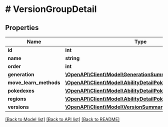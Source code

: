 # # VersionGroupDetail

## Properties

Name | Type | Description | Notes
------------ | ------------- | ------------- | -------------
**id** | **int** |  | [readonly]
**name** | **string** |  |
**order** | **int** |  | [optional]
**generation** | [**\OpenAPI\Client\Model\GenerationSummary**](GenerationSummary.md) |  |
**move_learn_methods** | [**\OpenAPI\Client\Model\AbilityDetailPokemonInnerPokemon[]**](AbilityDetailPokemonInnerPokemon.md) |  |
**pokedexes** | [**\OpenAPI\Client\Model\AbilityDetailPokemonInnerPokemon[]**](AbilityDetailPokemonInnerPokemon.md) |  |
**regions** | [**\OpenAPI\Client\Model\AbilityDetailPokemonInnerPokemon[]**](AbilityDetailPokemonInnerPokemon.md) |  |
**versions** | [**\OpenAPI\Client\Model\VersionSummary[]**](VersionSummary.md) |  |

[[Back to Model list]](../../README.md#models) [[Back to API list]](../../README.md#endpoints) [[Back to README]](../../README.md)
